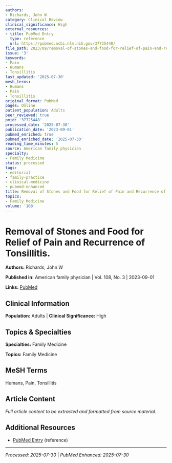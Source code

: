 ```yaml
---
authors:
- Richards, John W
category: Clinical Review
clinical_significance: High
external_resources:
- title: PubMed Entry
  type: reference
  url: https://pubmed.ncbi.nlm.nih.gov/37725448/
file_path: 2023/09/removal-of-stones-and-food-for-relief-of-pain-and-recurrence.md
issue: '3'
keywords:
- Pain
- Humans
- Tonsillitis
last_updated: '2025-07-30'
mesh_terms:
- Humans
- Pain
- Tonsillitis
original_format: PubMed
pages: Online
patient_population: Adults
peer_reviewed: true
pmid: '37725448'
processed_date: '2025-07-30'
publication_date: '2023-09-01'
pubmed_enriched: true
pubmed_enriched_date: '2025-07-30'
reading_time_minutes: 5
source: American family physician
specialty:
- Family Medicine
status: processed
tags:
- editorial
- family-practice
- clinical-medicine
- pubmed-enhanced
title: Removal of Stones and Food for Relief of Pain and Recurrence of Tonsillitis.
topics:
- Family Medicine
volume: '108'
---
```


# Removal of Stones and Food for Relief of Pain and Recurrence of Tonsillitis.

**Authors:** Richards, John W

**Published in:** American family physician | Vol. 108, No. 3 | 2023-09-01

**Links:** [PubMed](https://pubmed.ncbi.nlm.nih.gov/37725448/)

## Clinical Information

**Population:** Adults | **Clinical Significance:** High

## Topics & Specialties

**Specialties:** Family Medicine

**Topics:** Family Medicine

## MeSH Terms

Humans, Pain, Tonsillitis

## Article Content

*Full article content to be extracted and formatted from source material.*

## Additional Resources

- [PubMed Entry](https://pubmed.ncbi.nlm.nih.gov/37725448/) (reference)

---

*Processed: 2025-07-30* | *PubMed Enhanced: 2025-07-30*
